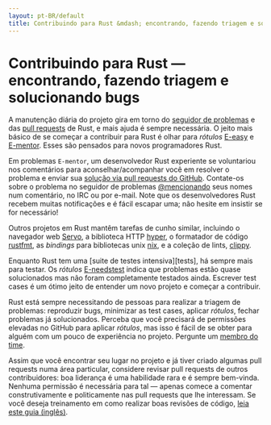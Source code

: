 ```yaml
---
layout: pt-BR/default
title: Contribuindo para Rust &mdash; encontrando, fazendo triagem e solucionando bugs &middot; A linguagem de programação Rust
---
```


# Contribuindo para Rust &mdash; encontrando, fazendo triagem e solucionando bugs

A manutenção diária do projeto gira em torno do [seguidor de problemas][issue tracker]
e das [pull requests][PR] de Rust, e mais ajuda é sempre necessária. O jeito mais
básico de se começar a contribuir para Rust é olhar para *rótulos* [E-easy] e [E-mentor].
Esses são pensados para novos programadores Rust.

Em problemas `E-mentor`, um desenvolvedor Rust experiente se voluntariou nos comentários
para aconselhar/acompanhar você em resolver o problema e enviar sua [solução via pull requests do GitHub][pull].
Contate-os sobre o problema no seguidor de problemas [@mencionando][@mentioning] seus nomes num comentário,
no IRC ou por e-mail. Note que os desenvolvedores Rust recebem muitas notificações e é
fácil escapar uma; não hesite em insistir se for necessário!

Outros projetos em Rust mantêm tarefas de cunho similar, incluindo o navegador web [Servo],
a biblioteca HTTP [hyper], o formatador de código [rustfmt], as *bindings* para bibliotecas unix [nix],
e a coleção de lints, [clippy].

Enquanto Rust tem uma [suite de testes intensiva][tests], há sempre mais para testar.
Os *rótulos* [E-needstest] indica que problemas estão quase solucionados mas não foram completamente
testados ainda. Escrever test cases é um ótimo jeito de entender um novo projeto
e começar a contribuir.

Rust está sempre necessitando de pessoas para realizar a triagem de problemas:
reproduzir bugs, minimizar as test cases, aplicar *rótulos*, fechar problemas já
solucionados. Perceba que você precisará de permissões elevadas no GitHub para aplicar
*rótulos*, mas isso é fácil de se obter para alguém com um pouco de experiência no projeto.
Pergunte um [membro do time][team].

Assim que você encontrar seu lugar no projeto e já tiver criado algumas pull requests
numa área particular, considere revisar pull requests de outros contribuidores:
boa liderança é uma habilidade rara e é sempre bem-vinda. Nenhuma permissão é necessária para tal &mdash;
apenas comece a comentar construtivamente e politicamente nas pull requests que lhe interessam. Se
você deseja treinamento em como realizar boas revisões de código, [leia este guia (inglês)][reviews].

<!--
TODO: weekly triage email?
TODO: @nrc says suggesting everybody review w/o training is bad
-->

[@mentioning]: https://github.com/blog/821
[E-easy]: https://github.com/rust-lang/rust/issues?q=is%3Aopen+is%3Aissue+label%3AE-easy
[E-mentor]: https://github.com/rust-lang/rust/issues?q=is%3Aopen+is%3Aissue+label%3AE-easy+label%3AE-mentor
[E-needstest]: https://github.com/rust-lang/rust/issues?q=is%3Aopen+is%3Aissue+label%3AE-needstest
[PR]: https://github.com/rust-lang/rust/pulls
[Servo]: https://github.com/servo/servo
[clippy]: https://github.com/Manishearth/rust-clippy
[hyper]: https://github.com/hyperium/hyper
[issue tracker]: https://github.com/rust-lang/rust/issues
[nix]: https://github.com/nix-rust/nix/
[pull]: https://github.com/rust-lang/rust/blob/master/CONTRIBUTING.md#pull-requests
[reviews]: http://blog.originate.com/blog/2014/09/29/effective-code-reviews/
[rustfmt]: https://github.com/rust-lang-nursery/rustfmt
[team]: team.html
[test]: https://github.com/rust-lang/rust-wiki-backup/blob/master/Note-testsuite.md
[triage]: https://github.com/rust-lang/rust/blob/master/CONTRIBUTING.md#issue-triage
